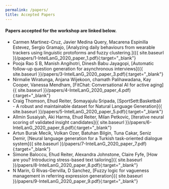 ```yaml
---
permalink: /papers/
title: Accepted Papers
---
```


#### Papers accepted for the workshop are linked below.

- Carmen Martinez-Cruz, Javier Medina Query, Macarena Espinilla Estevez, Sergio Gramajo, [Analyzing daily behaviours from wearable trackers using linguistic protoforms and fuzzy clustering.]({{ site.baseurl }}/papers/1-IntelLanG_2020_paper_1.pdf){:target="_blank"}
- Pooja Rao S B, Manish Angihotri, Dinesh Babu Jayagopi, [Automatic follow-up question generation for asynchronous interviews]({{ site.baseurl }}/papers/3-IntelLanG_2020_paper_3.pdf){:target="_blank"}
- Nirmalie Wiratunga, Anjana Wijekoon, chamath Palihawadana, Kay Cooper, Vanessa Mendham, [FitChat: Conversational AI for active aging]{{ site.baseurl }}/papers/4-IntelLanG_2020_paper_4.pdf){:target="_blank"}
- Craig Thomson, Ehud Reiter, Somayajulu Sripada, [SportSett:Basketball - A robust and maintainable dataset for Natural Language Generation]{{ site.baseurl }}/papers/5-IntelLanG_2020_paper_5.pdf){:target="_blank"}
- Allmin Susaiyah, Aki Harma, Ehud Reiter, Milan Petkovic, [Iterative neural scoring of validated insight candidates]{{ site.baseurl }}/papers/6-IntelLanG_2020_paper_6.pdf){:target="_blank"}
- Artun Burak Mecik, Volkan Ozer, Batuhan Bilgin, Tuna Cakar, Seniz Demir, [Neural language generation for a Turkish task-oriented dialogue system]{{ site.baseurl }}/papers/7-IntelLanG_2020_paper_7.pdf){:target="_blank"}
- Simone Baloccu, Ehud Reiter, Alexandra Johnstone, Claire Fyfe, [How are you? Introducing stress-based text tailoring]{{ site.baseurl }}/papers/8-IntelLanG_2020_paper_8.pdf){:target="_blank"}
- N Marin, G Rivas-Gervilla, D Sanchez, [Fuzzy logic for vagueness management in referring expression generation]{{ site.baseurl }}/papers/9-IntelLanG_2020_paper_9.pdf){:target="_blank"}

